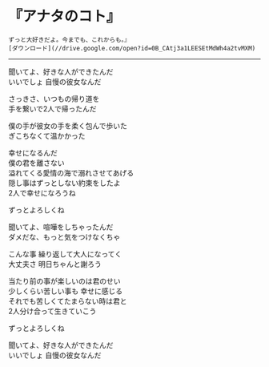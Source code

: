 # 『アナタのコト』

```
ずっと大好きだよ。今までも、これからも。』
[ダウンロード](//drive.google.com/open?id=0B_CAtj3a1LEESEtMdWh4a2tvMXM)
```
-----------------------------------------------------

聞いてよ、好きな人ができたんだ  
いいでしょ 自慢の彼女なんだ  

さっきさ、いつもの帰り道を  
手を繋いで2人で帰ったんだ  

僕の手が彼女の手を柔く包んで歩いた  
ぎこちなくて温かかった  

幸せになるんだ  
僕の君を離さない  
溢れてくる愛情の海で溺れさせてあげる  
隠し事はずっとしない約束をしたよ  
2人で幸せになろうね  

ずっとよろしくね  

聞いてよ、喧嘩をしちゃったんだ  
ダメだな、もっと気をつけなくちゃ  

こんな事 繰り返して大人になってく  
大丈夫さ 明日ちゃんと謝ろう  

当たり前の事が楽しいのは君のせい  
少しくらい苦しい事も 幸せに感じる  
それでも苦しくてたまらない時は君と  
2人分け合って生きていこう  

ずっとよろしくね  

聞いてよ、好きな人ができたんだ  
いいでしょ 自慢の彼女なんだ  

